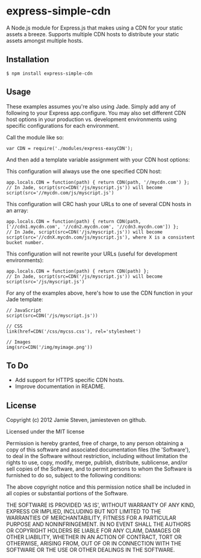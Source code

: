 express-simple-cdn
==================

A Node.js module for Express.js that makes using a CDN for your static assets a breeze. Supports multiple CDN hosts to distribute your static assets amongst multiple hosts.

Installation
------------

    $ npm install express-simple-cdn

Usage
-----

These examples assumes you're also using Jade. Simply add any of following to your Express app.configure. You may also set different CDN host options in your production vs. development environments using specific configurations for each environment.

Call the module like so:

    var CDN = require('./modules/express-easyCDN');
    
And then add a template variable assignment with your CDN host options:

This configuration will always use the one specified CDN host:
    
    app.locals.CDN = function(path) { return CDN(path, '//mycdn.com') };
    // In Jade, script(src=CDN('/js/myscript.js')) will become script(src='//mycdn.com/js/myscript.js')

This configuration will CRC hash your URLs to one of several CDN hosts in an array:
    
    app.locals.CDN = function(path) { return CDN(path, ['//cdn1.mycdn.com', '//cdn2.mycdn.com', '//cdn3.mycdn.com']) };
    // In Jade, script(src=CDN('/js/myscript.js')) will become script(src='//cdnX.mycdn.com/js/myscript.js'), where X is a consistent bucket number.
    
This configuration will not rewrite your URLs (useful for development environments):
    
    app.locals.CDN = function(path) { return CDN(path) };
    // In Jade, script(src=CDN('/js/myscript.js')) will become script(src='/js/myscript.js')
    
For any of the examples above, here's how to use the CDN function in your Jade template:

    // JavaScript
    script(src=CDN('/js/myscript.js'))
    
    // CSS
    link(href=CDN('/css/mycss.css'), rel='stylesheet')
    
    // Images
    img(src=CDN('/img/myimage.png'))
    
To Do
-----

* Add support for HTTPS specific CDN hosts.
* Improve documentation in README.

License
-------

Copyright (c) 2012 Jamie Steven, jamiesteven on github.

Licensed under the MIT license

Permission is hereby granted, free of charge, to any person obtaining a copy of this software and associated documentation files (the 'Software'), to deal in the Software without restriction, including without limitation the rights to use, copy, modify, merge, publish, distribute, sublicense, and/or sell copies of the Software, and to permit persons to whom the Software is furnished to do so, subject to the following conditions:

The above copyright notice and this permission notice shall be included in all copies or substantial portions of the Software.

THE SOFTWARE IS PROVIDED 'AS IS', WITHOUT WARRANTY OF ANY KIND, EXPRESS OR IMPLIED, INCLUDING BUT NOT LIMITED TO THE WARRANTIES OF MERCHANTABILITY, FITNESS FOR A PARTICULAR PURPOSE AND NONINFRINGEMENT. IN NO EVENT SHALL THE AUTHORS OR COPYRIGHT HOLDERS BE LIABLE FOR ANY CLAIM, DAMAGES OR OTHER LIABILITY, WHETHER IN AN ACTION OF CONTRACT, TORT OR OTHERWISE, ARISING FROM, OUT OF OR IN CONNECTION WITH THE SOFTWARE OR THE USE OR OTHER DEALINGS IN THE SOFTWARE.